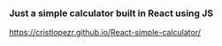 ### Just a simple calculator built in React using JS

https://cristlopezr.github.io/React-simple-calculator/
